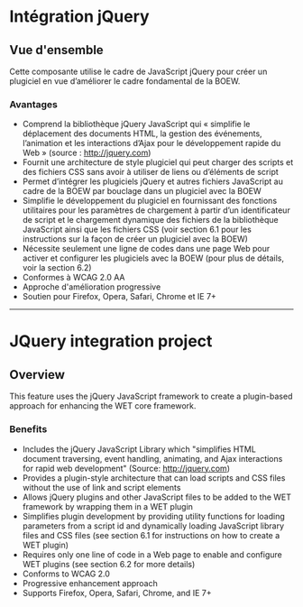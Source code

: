 # Intégration jQuery

## Vue d'ensemble

Cette composante utilise le cadre de JavaScript jQuery pour créer un plugiciel en vue d’améliorer le cadre fondamental de la BOEW.
### Avantages
* Comprend la bibliothèque jQuery JavaScript qui « simplifie le déplacement des documents HTML, la gestion des événements, l’animation et les interactions d’Ajax pour le développement rapide du Web » (source : http://jquery.com)
* Fournit une architecture de style plugiciel qui peut charger des scripts et des fichiers CSS sans avoir à utiliser de liens ou d’éléments de script
* Permet d’intégrer les plugiciels jQuery et autres fichiers JavaScript au cadre de la BOEW par bouclage dans un plugiciel avec la BOEW
* Simplifie le développement du plugiciel en fournissant des fonctions utilitaires pour les paramètres de chargement à partir d’un identificateur de script et le chargement dynamique des fichiers de la bibliothèque JavaScript ainsi que les fichiers CSS (voir section 6.1 pour les instructions sur la façon de créer un plugiciel avec la BOEW)
* Nécessite seulement une ligne de codes dans une page Web pour activer et configurer les plugiciels avec la BOEW (pour plus de détails, voir la section 6.2)
* Conformes à WCAG 2.0 AA
* Approche d'amélioration progressive
* Soutien pour Firefox, Opera, Safari, Chrome et IE 7+

-------------------------------------------------------------------

# JQuery integration project

## Overview

This feature uses the jQuery JavaScript framework to create a plugin-based approach for enhancing the WET core framework.
### Benefits
* Includes the jQuery JavaScript Library which "simplifies HTML document traversing, event handling, animating, and Ajax interactions for rapid web development" (Source: http://jquery.com)
* Provides a plugin-style architecture that can load scripts and CSS files without the use of link and script elements
* Allows jQuery plugins and other JavaScript files to be added to the WET framework by wrapping them in a WET plugin
* Simplifies plugin development by providing utility functions for loading parameters from a script id and dynamically loading JavaScript library files and CSS files (see section 6.1 for instructions on how to create a WET plugin)
* Requires only one line of code in a Web page to enable and configure WET plugins (see section 6.2 for more details)
* Conforms to WCAG 2.0
* Progressive enhancement approach
* Supports Firefox, Opera, Safari, Chrome, and IE 7+